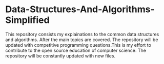 # Data-Structures-And-Algorithms-Simplified

This repository consists my explainations to the common data structures and algorithms. After the main topics are covered. The repository will be updated with competitive programming questions.This is my effort to contribute to the open source education of computer science.
The repository will be constantly updated with new files. 

